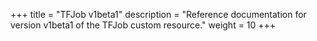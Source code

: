 +++
title = "TFJob v1beta1"
description = "Reference documentation for version v1beta1 of the TFJob custom resource."
weight = 10
+++
